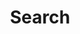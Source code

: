 ---
title: "Search"
layout: "search"
url: "/search"
menu: main
hideMeta: true
searchHidden: true
hidden: true
---